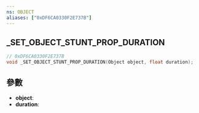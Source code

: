 ```yaml
---
ns: OBJECT
aliases: ["0xDF6CA0330F2E737B"]
---
```

## _SET_OBJECT_STUNT_PROP_DURATION

```c
// 0xDF6CA0330F2E737B
void _SET_OBJECT_STUNT_PROP_DURATION(Object object, float duration);
```

## 參數
* **object**: 
* **duration**: 

